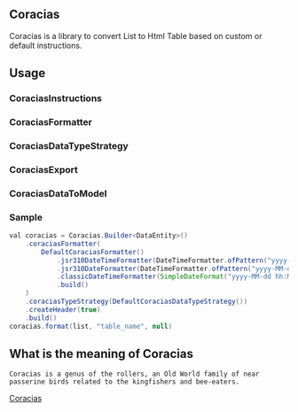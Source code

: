 ## Coracias

Coracias is a library to convert List<Object> to Html Table based on custom or default instructions.

## Usage

### CoraciasInstructions 

### CoraciasFormatter 

### CoraciasDataTypeStrategy 

### CoraciasExport 

### CoraciasDataToModel

 
### Sample

```java
val coracias = Coracias.Builder<DataEntity>()
    .coraciasFormatter(
        DefaultCoraciasFormatter()
            .jsr310DateTimeFormatter(DateTimeFormatter.ofPattern("yyyy-MM-dd hh.MM.ss.SSS"))
            .jsr310DateFormatter(DateTimeFormatter.ofPattern("yyyy-MM-dd"))
            .classicDateTimeFormatter(SimpleDateFormat("yyyy-MM-dd hh:MM:ss"))
            .build()
    )
    .coraciasTypeStrategy(DefaultCoraciasDataTypeStrategy())
    .createHeader(true)
    .build()
coracias.format(list, "table_name", null)
```

## What is the meaning of Coracias

    Coracias is a genus of the rollers, an Old World family of near passerine birds related to the kingfishers and bee-eaters.
    
[Coracias](https://en.wikipedia.org/wiki/Coracias)
